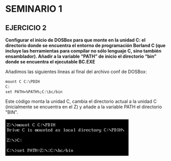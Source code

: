 # SEMINARIO 1 #


## EJERCICIO 2 ##

**Configurar el inicio de DOSBox para que monte en la unidad C: el directorio donde se encuentra el entorno de programación Borland C (que incluye las herramientas para compilar no sólo lenguaje C, sino también ensamblador). Añadir a la variable “PATH” de inicio el directorio “bin” donde se encuentra el ejecutable BC.EXE**

Añadimos las siguientes líneas al final del archivo conf de DOSBox:

```shell
mount C C:\PDIH
C:
set PATH=%PATH%;C:\bc/bin
```

Este código monta la unidad C, cambia el directorio actual a la unidad C (inicialmente se encuentra en el Z) y añade a la variable PATH el directorio "BIN".

![plot](./images/setup.png)
